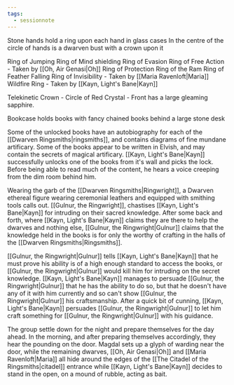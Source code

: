 ```yaml
---
tags:
  - sessionnote
---
```

Stone hands hold a ring upon each hand in glass cases
In the centre of the circle of hands is a dwarven bust with a crown upon it

Ring of Jumping
Ring of Mind shielding
Ring of Evasion
Ring of Free Action - Taken by [[Oh, Air Genasi|Oh]]
Ring of Protection
Ring of the Ram
Ring of Feather Falling
Ring of Invisibility - Taken by [[Maria Ravenloft|Maria]]
Wildfire Ring - Taken by [[Kayn, Light's Bane|Kayn]]

Telekinetic Crown - Circle of Red Crystal - Front has a large gleaming sapphire.

Bookcase holds books with fancy chained books behind a large stone desk

Some of the unlocked books have an autobiography for each of the [[Dwarven Ringsmiths|ringsmiths]], and contains diagrams of fine mundane artificary. Some of the books appear to be written in Elvish, and may contain the secrets of magical artificary. [[Kayn, Light's Bane|Kayn]] successfully unlocks one of the books from it's wall and picks the lock. Before being able to read much of the content, he hears a voice creeping from the dim room behind him.

Wearing the garb of the [[Dwarven Ringsmiths|Ringwright]], a Dwarven ethereal figure wearing ceremonial leathers and equipped with smithing tools calls out. [[Gulnur, the Ringwright]], chastises [[Kayn, Light's Bane|Kayn]] for intruding on their sacred knowledge. After some back and forth, where [[Kayn, Light's Bane|Kayn]] claims they are there to help the dwarves and nothing else, [[Gulnur, the Ringwright|Gulnur]] claims that the knowledge held in the books is for only the worthy of crafting in the halls of the [[Dwarven Ringsmiths|Ringsmiths]].

[[Gulnur, the Ringwright|Gulnur]] tells [[Kayn, Light's Bane|Kayn]] that he must prove his ability is of a high enough standard to access the books, or [[Gulnur, the Ringwright|Gulnur]] would kill him for intruding on the secret knowledge. [[Kayn, Light's Bane|Kayn]] manages to persuade [[Gulnur, the Ringwright|Gulnur]] that he has the ability to do so, but that he doesn't have any of it with him currently and so can't show [[Gulnur, the Ringwright|Gulnur]] his craftsmanship. After a quick bit of cunning, [[Kayn, Light's Bane|Kayn]] persuades [[Gulnur, the Ringwright|Gulnur]] to let him craft something for [[Gulnur, the Ringwright|Gulnur]] with his guidance.

The group settle down for the night and prepare themselves for the day ahead. In the morning, and after preparing themselves accordingly, they hear the pounding on the door. Magdal sets up a glyph of warding near the door, while the remaining dwarves, [[Oh, Air Genasi|Oh]] and [[Maria Ravenloft|Maria]] all hide around the edges of the [[The Citadel of the Ringsmiths|citadel]] entrance while [[Kayn, Light's Bane|Kayn]] decides to stand in the open, on a mound of rubble, acting as bait.